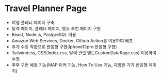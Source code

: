 # Travel Planner Page

- 여행 플레너 페이지 구축
 - 달력 페이지, 플레너 페이지, 명소 추천 페이지 구현
 - React, Node.js, PostgreSQL 이용
 - Amazon Web Services, Docker, Github Action를 이용하여 배포
 - 추가 수정 작업으로 반응형 구현(Iphone12pro 반응형 구현)
  - Tailwindcss, CSS(Index.css, 달력 관련 별도CustomDateRage.css) 이용하여 수정
 - 추후 구현 예정 기능(MAP 마커 기능, How To Use 기능, 다양한 기기 반응형 페이지)

